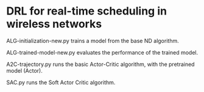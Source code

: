 # DRL for real-time scheduling in wireless networks

ALG-initialization-new.py trains a model from the base ND algorithm.

ALG-trained-model-new.py evaluates the performance of the trained model.

A2C-trajectory.py runs the basic Actor-Critic algorithm, with the pretrained model (Actor).

SAC.py runs the Soft Actor Critic algorithm.
